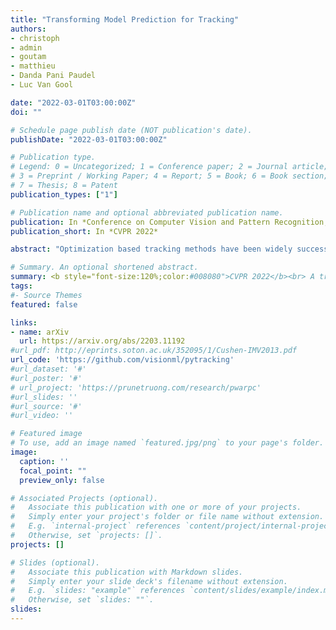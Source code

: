 ```yaml
---
title: "Transforming Model Prediction for Tracking"
authors:
- christoph
- admin
- goutam
- matthieu
- Danda Pani Paudel
- Luc Van Gool

date: "2022-03-01T03:00:00Z"
doi: ""

# Schedule page publish date (NOT publication's date).
publishDate: "2022-03-01T03:00:00Z"

# Publication type.
# Legend: 0 = Uncategorized; 1 = Conference paper; 2 = Journal article;
# 3 = Preprint / Working Paper; 4 = Report; 5 = Book; 6 = Book section;
# 7 = Thesis; 8 = Patent
publication_types: ["1"]

# Publication name and optional abbreviated publication name.
publication: In *Conference on Computer Vision and Pattern Recognition, CVPR 2022*
publication_short: In *CVPR 2022*

abstract: "Optimization based tracking methods have been widely successful by integrating a target model prediction module, providing effective global reasoning by minimizing an objective function. While this inductive bias integrates valuable domain knowledge, it limits the expressivity of the tracking network. In this work, we therefore propose a tracker architecture employing a Transformer-based model prediction module. Transformers capture global relations with little inductive bias, allowing it to learn the prediction of more powerful target models. We further extend the model predictor to estimate a second set of weights that are applied for accurate bounding box regression. The resulting tracker relies on training and on test frame information in order to predict all weights transductively. We train the proposed tracker end-to-end and validate its performance by conducting comprehensive experiments on multiple tracking datasets. Our tracker sets a new state of the art on three benchmarks, achieving an AUC of 68.5% on the challenging LaSOT dataset."

# Summary. An optional shortened abstract.
summary: <b style="font-size:120%;color:#008080">CVPR 2022</b><br> A transformer-based tracker inspired by discriminative correlation filters.
tags:
#- Source Themes
featured: false

links:
- name: arXiv
  url: https://arxiv.org/abs/2203.11192
#url_pdf: http://eprints.soton.ac.uk/352095/1/Cushen-IMV2013.pdf
url_code: 'https://github.com/visionml/pytracking'
#url_dataset: '#'
#url_poster: '#'
# url_project: 'https://prunetruong.com/research/pwarpc'
#url_slides: ''
#url_source: '#'
#url_video: ''

# Featured image
# To use, add an image named `featured.jpg/png` to your page's folder. 
image:
  caption: ''
  focal_point: ""
  preview_only: false

# Associated Projects (optional).
#   Associate this publication with one or more of your projects.
#   Simply enter your project's folder or file name without extension.
#   E.g. `internal-project` references `content/project/internal-project/index.md`.
#   Otherwise, set `projects: []`.
projects: []

# Slides (optional).
#   Associate this publication with Markdown slides.
#   Simply enter your slide deck's filename without extension.
#   E.g. `slides: "example"` references `content/slides/example/index.md`.
#   Otherwise, set `slides: ""`.
slides:
---
```



